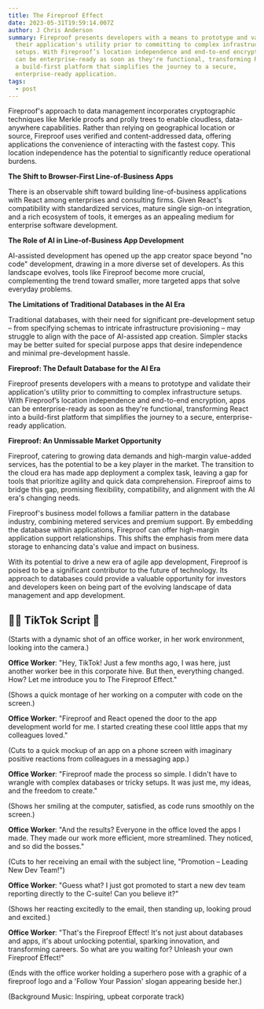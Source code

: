 ```yaml
---
title: The Fireproof Effect
date: 2023-05-31T19:59:14.007Z
author: J Chris Anderson
summary: Fireproof presents developers with a means to prototype and validate
  their application's utility prior to committing to complex infrastructure
  setups. With Fireproof’s location independence and end-to-end encryption, apps
  can be enterprise-ready as soon as they're functional, transforming React into
  a build-first platform that simplifies the journey to a secure,
  enterprise-ready application.
tags:
  - post
---
```

Fireproof's approach to data management incorporates cryptographic techniques like Merkle proofs and prolly trees to enable cloudless, data-anywhere capabilities. Rather than relying on geographical location or source, Fireproof uses verified and content-addressed data, offering applications the convenience of interacting with the fastest copy. This location independence has the potential to significantly reduce operational burdens.

**The Shift to Browser-First Line-of-Business Apps**

There is an observable shift toward building line-of-business applications with React among enterprises and consulting firms. Given React's compatibility with standardized services, mature single sign-on integration, and a rich ecosystem of tools, it emerges as an appealing medium for enterprise software development. 

**The Role of AI in Line-of-Business App Development**

AI-assisted development has opened up the app creator space beyond "no code" development, drawing in a more diverse set of developers. As this landscape evolves, tools like Fireproof become more crucial, complementing the trend toward smaller, more targeted apps that solve everyday problems. 

**The Limitations of Traditional Databases in the AI Era**

Traditional databases, with their need for significant pre-development setup – from specifying schemas to intricate infrastructure provisioning – may struggle to align with the pace of AI-assisted app creation. Simpler stacks may be better suited for special purpose apps that desire independence and minimal pre-development hassle. 

**Fireproof: The Default Database for the AI Era**

Fireproof presents developers with a means to prototype and validate their application's utility prior to committing to complex infrastructure setups. With Fireproof’s location independence and end-to-end encryption, apps can be enterprise-ready as soon as they're functional, transforming React into a build-first platform that simplifies the journey to a secure, enterprise-ready application. 

**Fireproof: An Unmissable Market Opportunity**

Fireproof, catering to growing data demands and high-margin value-added services, has the potential to be a key player in the market. The transition to the cloud era has made app deployment a complex task, leaving a gap for tools that prioritize agility and quick data comprehension. Fireproof aims to bridge this gap, promising flexibility, compatibility, and alignment with the AI era's changing needs.

Fireproof's business model follows a familiar pattern in the database industry, combining metered services and premium support. By embedding the database within applications, Fireproof can offer high-margin application support relationships. This shifts the emphasis from mere data storage to enhancing data's value and impact on business.

With its potential to drive a new era of agile app development, Fireproof is poised to be a significant contributor to the future of technology. Its approach to databases could provide a valuable opportunity for investors and developers keen on being part of the evolving landscape of data management and app development.

## 🧑‍💻 TikTok Script 🤳

(Starts with a dynamic shot of an office worker, in her work environment, looking into the camera.)

**Office Worker**: "Hey, TikTok! Just a few months ago, I was here, just another worker bee in this corporate hive. But then, everything changed. How? Let me introduce you to The Fireproof Effect."

(Shows a quick montage of her working on a computer with code on the screen.)

**Office Worker**: "Fireproof and React opened the door to the app development world for me. I started creating these cool little apps that my colleagues loved."

(Cuts to a quick mockup of an app on a phone screen with imaginary positive reactions from colleagues in a messaging app.)

**Office Worker**: "Fireproof made the process so simple. I didn't have to wrangle with complex databases or tricky setups. It was just me, my ideas, and the freedom to create."

(Shows her smiling at the computer, satisfied, as code runs smoothly on the screen.)

**Office Worker**: "And the results? Everyone in the office loved the apps I made. They made our work more efficient, more streamlined. They noticed, and so did the bosses."

(Cuts to her receiving an email with the subject line, "Promotion – Leading New Dev Team!")

**Office Worker**: "Guess what? I just got promoted to start a new dev team reporting directly to the C-suite! Can you believe it?"

(Shows her reacting excitedly to the email, then standing up, looking proud and excited.)

**Office Worker**: "That's the Fireproof Effect! It's not just about databases and apps, it's about unlocking potential, sparking innovation, and transforming careers. So what are you waiting for? Unleash your own Fireproof Effect!"

(Ends with the office worker holding a superhero pose with a graphic of a fireproof logo and a 'Follow Your Passion' slogan appearing beside her.)

(Background Music: Inspiring, upbeat corporate track)